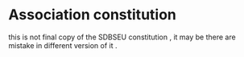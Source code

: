 # Association constitution
this is not final copy of the SDBSEU constitution , it may be there are mistake in different version of it .
